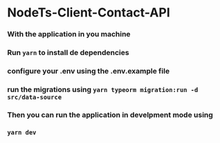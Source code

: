# NodeTs-Client-Contact-API

### With the application in you machine

### Run `yarn` to install de dependencies

### configure your .env using the .env.example file

### run the migrations using `yarn typeorm migration:run -d src/data-source`

### Then you can run the application in develpment mode using

### `yarn dev`

